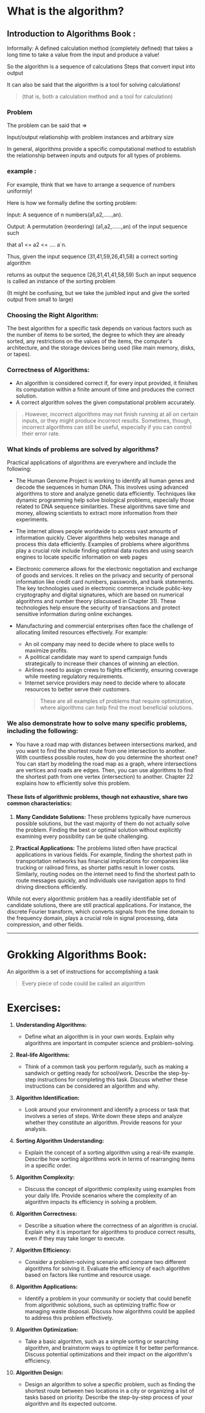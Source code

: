 # What is the algorithm?

## Introduction to Algorithms Book :

Informally:
A defined calculation method (completely defined) that takes a long time to take a value from the input and produce a value!

So the algorithm is a sequence of calculations
Steps that convert input into output

It can also be said that the algorithm is a tool for solving calculations!

> (that is, both a calculation method and a tool for calculation)

### Problem

The problem can be said that =>

Input/output relationship with problem instances and arbitrary size

In general, algorithms provide a specific computational method to establish the relationship between inputs and outputs for all types of problems.

### example :

For example, think that we have to arrange a sequence of numbers uniformly!

Here is how we formally define the sorting problem:

Input: A sequence of n numbers(a1,a2,.....,an).

Output: A permutation (reordering) (a1,a2,......,an) of the input sequence such

that a1 <= a2 <= .... a`n.

Thus, given the input sequence (31,41,59,26,41,58) a correct sorting algorithm

returns as output the sequence (26,31,41,41,58,59) Such an input sequence is called an instance of the sorting problem

(It might be confusing, but we take the jumbled input and give the sorted output from small to large)

### **Choosing the Right Algorithm:**

The best algorithm for a specific task depends on various factors such as the number of items to be sorted, the degree to which they are already sorted, any restrictions on the values of the items, the computer's architecture, and the storage devices being used (like main memory, disks, or tapes).

### **Correctness of Algorithms:**

- An algorithm is considered correct if, for every input provided, it finishes its computation within a finite amount of time and produces the correct solution.
- A correct algorithm solves the given computational problem accurately.

> . However, incorrect algorithms may not finish running at all on certain inputs, or they might produce incorrect results. Sometimes, though, incorrect algorithms can still be useful, especially if you can control their error rate.

### What kinds of problems are solved by algorithms?

Practical applications of algorithms are everywhere and include the following:

- The Human Genome Project is working to identify all human genes and decode the sequences in human DNA. This involves using advanced algorithms to store and analyze genetic data efficiently. Techniques like dynamic programming help solve biological problems, especially those related to DNA sequence similarities. These algorithms save time and money, allowing scientists to extract more information from their experiments.

- The internet allows people worldwide to access vast amounts of information quickly. Clever algorithms help websites manage and process this data efficiently. Examples of problems where algorithms play a crucial role include finding optimal data routes and using search engines to locate specific information on web pages

- Electronic commerce allows for the electronic negotiation and exchange of goods and services. It relies on the privacy and security of personal information like credit card numbers, passwords, and bank statements. The key technologies used in electronic commerce include public-key cryptography and digital signatures, which are based on numerical algorithms and number theory (discussed in Chapter 31). These technologies help ensure the security of transactions and protect sensitive information during online exchanges.

- Manufacturing and commercial enterprises often face the challenge of allocating limited resources effectively. For example:
  - An oil company may need to decide where to place wells to maximize profits.
  - A political candidate may want to spend campaign funds strategically to increase their chances of winning an election.
  - Airlines need to assign crews to flights efficiently, ensuring coverage while meeting regulatory requirements.
  - Internet service providers may need to decide where to allocate resources to better serve their customers.
    > These are all examples of problems that require optimization, where algorithms can help find the most beneficial solutions.

### We also demonstrate how to solve many specific problems, including the following:

- You have a road map with distances between intersections marked, and you want to find the shortest route from one intersection to another. With countless possible routes, how do you determine the shortest one? You can start by modeling the road map as a graph, where intersections are vertices and roads are edges. Then, you can use algorithms to find the shortest path from one vertex (intersection) to another. Chapter 22 explains how to efficiently solve this problem.

#### **These lists of algorithmic problems, though not exhaustive, share two common characteristics:**

1. **Many Candidate Solutions:** These problems typically have numerous possible solutions, but the vast majority of them do not actually solve the problem. Finding the best or optimal solution without explicitly examining every possibility can be quite challenging.

2. **Practical Applications:** The problems listed often have practical applications in various fields. For example, finding the shortest path in transportation networks has financial implications for companies like trucking or railroad firms, as shorter paths result in lower costs. Similarly, routing nodes on the internet need to find the shortest path to route messages quickly, and individuals use navigation apps to find driving directions efficiently.

While not every algorithmic problem has a readily identifiable set of candidate solutions, there are still practical applications. For instance, the discrete Fourier transform, which converts signals from the time domain to the frequency domain, plays a crucial role in signal processing, data compression, and other fields.

---

# Grokking Algorithms Book:

An algorithm is a set of instructions for accomplishing a task

> Every piece of code could be called an algorithm

# Exercises:

1. **Understanding Algorithms:**

   - Define what an algorithm is in your own words. Explain why algorithms are important in computer science and problem-solving.

2. **Real-life Algorithms:**

   - Think of a common task you perform regularly, such as making a sandwich or getting ready for school/work. Describe the step-by-step instructions for completing this task. Discuss whether these instructions can be considered an algorithm and why.

3. **Algorithm Identification:**

   - Look around your environment and identify a process or task that involves a series of steps. Write down these steps and analyze whether they constitute an algorithm. Provide reasons for your analysis.

4. **Sorting Algorithm Understanding:**

   - Explain the concept of a sorting algorithm using a real-life example. Describe how sorting algorithms work in terms of rearranging items in a specific order.

5. **Algorithm Complexity:**

   - Discuss the concept of algorithmic complexity using examples from your daily life. Provide scenarios where the complexity of an algorithm impacts its efficiency in solving a problem.

6. **Algorithm Correctness:**

   - Describe a situation where the correctness of an algorithm is crucial. Explain why it is important for algorithms to produce correct results, even if they may take longer to execute.

7. **Algorithm Efficiency:**

   - Consider a problem-solving scenario and compare two different algorithms for solving it. Evaluate the efficiency of each algorithm based on factors like runtime and resource usage.

8. **Algorithm Applications:**

   - Identify a problem in your community or society that could benefit from algorithmic solutions, such as optimizing traffic flow or managing waste disposal. Discuss how algorithms could be applied to address this problem effectively.

9. **Algorithm Optimization:**

   - Take a basic algorithm, such as a simple sorting or searching algorithm, and brainstorm ways to optimize it for better performance. Discuss potential optimizations and their impact on the algorithm's efficiency.

10. **Algorithm Design:**
    - Design an algorithm to solve a specific problem, such as finding the shortest route between two locations in a city or organizing a list of tasks based on priority. Describe the step-by-step process of your algorithm and its expected outcome.
